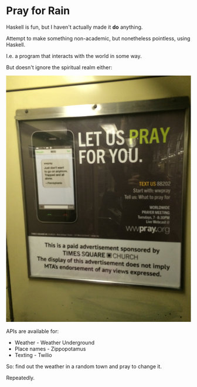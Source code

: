 Pray for Rain
===

Haskell is fun, but I haven't actually made it **do** anything.







Attempt to make something non-academic, but nonetheless pointless, using Haskell.







I.e. a program that interacts with the world in some way.







But doesn't ignore the spiritual realm either:







![alt text](poster.jpg)





APIs are available for:
* Weather - Weather Underground
* Place names - Zippopotamus
* Texting - Twilio

So: find out the weather in a random town and pray to change it.

Repeatedly.

